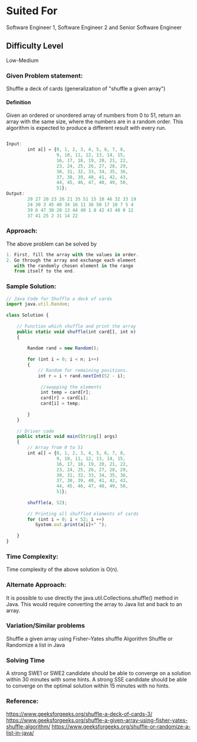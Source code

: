 # Suited For
Software Engineer 1, Software Engineer 2 and Senior Software Engineer

## Difficulty Level
Low-Medium

### Given Problem statement:

Shuffle a deck of cards (generalization of "shuffle a given array")

#### Definition
Given an ordered or unordered array of numbers from 0 to 51, return an array with the same size, where the numbers are in a random order. This algorithm is expected to produce a different result with every run.

```js

Input:
        int a[] = {0, 1, 2, 3, 4, 5, 6, 7, 8, 
                   9, 10, 11, 12, 13, 14, 15, 
                   16, 17, 18, 19, 20, 21, 22, 
                   23, 24, 25, 26, 27, 28, 29, 
                   30, 31, 32, 33, 34, 35, 36, 
                   37, 38, 39, 40, 41, 42, 43, 
                   44, 45, 46, 47, 48, 49, 50,  
                   51};
Output:
        29 27 20 23 26 21 35 51 15 18 46 32 33 19 
        24 30 3 45 40 34 16 11 36 50 17 10 7 5 4 
        39 6 47 38 28 13 44 49 1 8 42 43 48 0 12 
        37 41 25 2 31 14 22
```

### Approach:
The above problem can be solved by
```js
1. First, fill the array with the values in order.
2. Go through the array and exchange each element 
   with the randomly chosen element in the range 
   from itself to the end.
```

### Sample Solution:
```js
// Java Code for Shuffle a deck of cards 
import java.util.Random; 
  
class Solution { 
      
    // Function which shuffle and print the array 
    public static void shuffle(int card[], int n) 
    { 
          
        Random rand = new Random(); 
          
        for (int i = 0; i < n; i++) 
        { 
            // Random for remaining positions. 
            int r = i + rand.nextInt(52 - i); 
              
             //swapping the elements 
             int temp = card[r]; 
             card[r] = card[i]; 
             card[i] = temp; 
               
        } 
    } 
       
    // Driver code 
    public static void main(String[] args)  
    { 
        // Array from 0 to 51 
        int a[] = {0, 1, 2, 3, 4, 5, 6, 7, 8, 
                   9, 10, 11, 12, 13, 14, 15, 
                   16, 17, 18, 19, 20, 21, 22, 
                   23, 24, 25, 26, 27, 28, 29, 
                   30, 31, 32, 33, 34, 35, 36, 
                   37, 38, 39, 40, 41, 42, 43, 
                   44, 45, 46, 47, 48, 49, 50,  
                   51}; 
       
        shuffle(a, 52); 
       
        // Printing all shuffled elements of cards 
        for (int i = 0; i < 52; i ++) 
           System.out.print(a[i]+" "); 
          
    } 
} 
```

### Time Complexity:
Time complexity of the above solution is O(n).

### Alternate Approach:

It is possible to use directly the java.util.Collections.shuffle() method in Java. This would require converting the array to Java list and back to an array.

### Variation/Similar problems

Shuffle a given array using Fisher–Yates shuffle Algorithm
Shuffle or Randomize a list in Java

### Solving Time
A strong SWE1 or SWE2 candidate should be able to converge on a solution within 30 minutes with some hints.
A strong SSE candidate should be able to converge on the optimal solution within 15 minutes with no hints.

### Reference:

https://www.geeksforgeeks.org/shuffle-a-deck-of-cards-3/
https://www.geeksforgeeks.org/shuffle-a-given-array-using-fisher-yates-shuffle-algorithm/
https://www.geeksforgeeks.org/shuffle-or-randomize-a-list-in-java/
